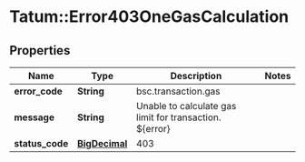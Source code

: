 # Tatum::Error403OneGasCalculation

## Properties
Name | Type | Description | Notes
------------ | ------------- | ------------- | -------------
**error_code** | **String** | bsc.transaction.gas | 
**message** | **String** | Unable to calculate gas limit for transaction. ${error} | 
**status_code** | [**BigDecimal**](BigDecimal.md) | 403 | 

